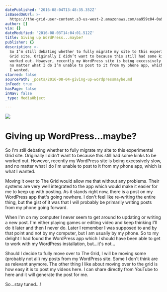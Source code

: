 ```yaml
---
datePublished: '2016-08-04T13:48:35.352Z'
isBasedOnUrl: >-
  https://the-grid-user-content.s3-us-west-2.amazonaws.com/aa959c04-0a9b-40c4-9bc8-20de365f58fa.jpg
author: []
via: {}
dateModified: '2016-08-03T14:04:01.512Z'
title: Giving up WordPress...maybe?
publisher: {}
description: >-
  So I’m still debating whether to fully migrate my site to this experimental
  Grid site. Originally I didn’t want to because this still had some kinks to be
  worked out. However, recently my WordPress site is being excessively slow, and
  no matter what I do I’m unable to post to it from my phone app, which is what
  I wanted. 
starred: false
sourcePath: _posts/2016-08-04-giving-up-wordpressmaybe.md
inFeed: true
hasPage: false
inNav: false
_type: MediaObject

---
```

![](https://the-grid-user-content.s3-us-west-2.amazonaws.com/aa959c04-0a9b-40c4-9bc8-20de365f58fa.jpg)

# Giving up WordPress...maybe?

So I'm still debating whether to fully migrate my site to this experimental Grid site. Originally I didn't want to because this still had some kinks to be worked out. However, recently my WordPress site is being excessively slow, and no matter what I do I'm unable to post to it from my phone app, which is what I wanted. 

Moving it over to The Grid would allow me that without any problems. Their systems are very well integrated to the app which would make it easier for me to keep up with posting. As it stands right now, there is a post on my WordPress app that's going nowhere. I don't feel like re-writing the entire thing, but the gist of it was that I will probably be primarily writing posts from my phone going forward. 

When I'm on my computer I never seem to get around to updating or writing a new post. I'm either playing games or editing video and keep thinking I'll do it later and then I never do. Later I remember I was supposed to and by that point and not by my computer, but I am usually by my phone. So to my delight I had found the WordPress app which I should have been able to get to work with my WordPress installation, but...it's not...

Should I decide to fully move over to The Grid, I will be moving some (probably not all) my posts from my WordPress site. Some I don't think are as relevant anymore. The other thing I like about moving over to the grid is how easy it is to post my videos here. I can share directly from YouTube to here and it will generate the post for me. 

So...stay tuned...!